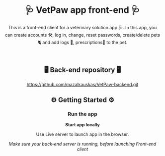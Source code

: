 <div align="center">

# 🩺 VetPaw app front-end 🩺

This is a front-end client for a veterinary solution app 🩺. In this app, you can create accounts 🛠, log in, change, reset passwords, create/delete pets 🐈‍ and add logs 📃, prescriptions💊 to the pet.

<br/>

## 🖥️ Back-end repository 🖥️

https://github.com/mazalkauskas/VetPaw-backend.git

## :gear: Getting Started :gear:

### Run the app

**Start app locally**

Use Live server to launch app in the browser.

_Make sure your back-end server is running, before launching Front-end client_

</div>
